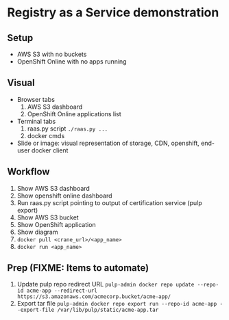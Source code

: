 # Registry as a Service demonstration

## Setup
* AWS S3 with no buckets
* OpenShift Online with no apps running

## Visual
* Browser tabs
  1. AWS S3 dashboard
  1. OpenShift Online applications list
* Terminal tabs
  1. raas.py script `./raas.py ...`
  2. docker cmds
* Slide or image: visual representation of storage, CDN, openshift, end-user docker client

## Workflow
1. Show AWS S3 dashboard
1. Show openshift online dashboard
1. Run raas.py script pointing to output of certification service (pulp export)
1. Show AWS S3 bucket
1. Show OpenShift application
1. Show diagram
1. `docker pull <crane_url>/<app_name>`
1. `docker run <app_name>`

## Prep (FIXME: Items to automate)
1. Update pulp repo redirect URL
   ```pulp-admin docker repo update --repo-id acme-app --redirect-url https://s3.amazonaws.com/acmecorp.bucket/acme-app/```
1. Export tar file
   ```pulp-admin docker repo export run --repo-id acme-app --export-file /var/lib/pulp/static/acme-app.tar```
